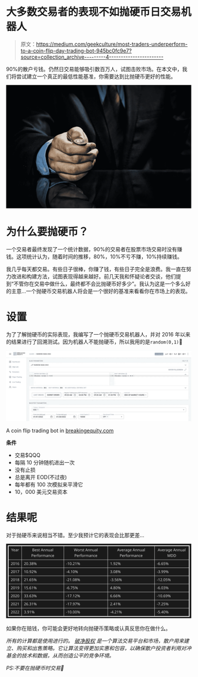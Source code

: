 # 大多数交易者的表现不如抛硬币日交易机器人

> 原文：<https://medium.com/geekculture/most-traders-underperform-to-a-coin-flip-day-trading-bot-945bc0fc9e7?source=collection_archive---------4----------------------->

90%的散户亏钱。仍然日交易能够吸引数百万人，试图击败市场。在本文中，我们将尝试建立一个真正的最低性能基准，你需要达到比抛硬币更好的性能。

![](img/e222bdd89de8ac9a0d4ded128f425312.png)

# 为什么要抛硬币？

一个交易者最终发现了一个统计数据，90%的交易者在股票市场交易时没有赚钱。这项统计认为，随着时间的推移，80%，10%不亏不赚，10%持续赚钱。

我几乎每天都交易。有些日子很棒，你赚了钱，有些日子完全是浪费。我一直在努力改进和构建方法，试图表现得越来越好。前几天我和怀疑论者交谈，他们提到“不管你在交易中做什么，最终都不会比抛硬币好多少”。我认为这是一个多么好的主意…一个抛硬币交易机器人将会是一个很好的基准来看看你在市场上的表现。

# 设置

为了了解抛硬币的实际表现，我编写了一个抛硬币交易机器人，并对 2016 年以来的结果进行了回溯测试。因为机器人不能抛硬币，所以我用的是`random(0,1)`🤖

![](img/6bcbcafd042f577e8b82ef1282b1a5bf.png)

A coin flip trading bot in [breakingequity.com](https://www.breakingequity.com/)

**条件**

*   交易$QQQ
*   每隔 10 分钟随机进出一次
*   没有止损
*   总是离开 EOD(不过夜)
*   每年都有 100 次模拟来平滑它
*   10，000 美元交易资本

# 结果呢

对于抛硬币来说相当不错。至少我预计它的表现会比那更差…

![](img/936279d09d797d3e0bfb5864f4bba5a9.png)

如果你在赔钱，你可能会更好地转向抛硬币策略或认真反思你在做什么。

*所有的计算都是使用*[](https://www.breakingequity.com/)**进行的。* [*破净股权*](http://breakingequity.com/) *是一个算法交易平台和市场，散户用来建立、购买和出售策略。它让算法变得更加实惠和包容，以确保散户投资者利用对冲基金的技术和数据，从而创造公平的竞争环境。**

**PS:不要在抛硬币时交易*🙂*
